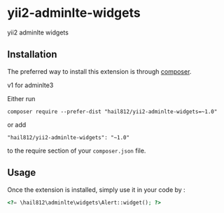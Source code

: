 yii2-adminlte-widgets
=====================
yii2 adminlte widgets

Installation
------------

The preferred way to install this extension is through [composer](http://getcomposer.org/download/).

v1 for adminlte3

Either run

```
composer require --prefer-dist "hail812/yii2-adminlte-widgets=~1.0"
```

or add

```
"hail812/yii2-adminlte-widgets": "~1.0"
```

to the require section of your `composer.json` file.


Usage
-----

Once the extension is installed, simply use it in your code by  :

```php
<?= \hail812\adminlte\widgets\Alert::widget(); ?>
```